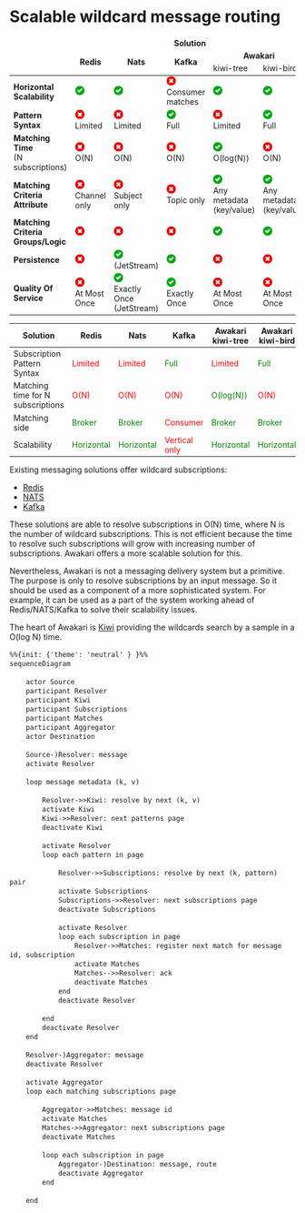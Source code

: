 # Scalable wildcard message routing

<table>
    <thead>
        <tr>
            <td></td>
            <td colspan="5" align="center"><b>Solution</b></td>
        </tr>
        <tr>
            <td rowspan="2"></td>
            <td rowspan="2" align="center"><b>Redis</b></td>
            <td rowspan="2" align="center"><b>Nats</b></td>
            <td rowspan="2" align="center"><b>Kafka</b></td>
            <td colspan="2" align="center"><b>Awakari</b></td>
        </tr>
        <tr>
            <td>kiwi-tree</td>
            <td>kiwi-bird</td>
        </tr>
    </thead>
    <tbody>
        <tr>
            <td><b>Horizontal Scalability</b></td>
            <td><img width="16px" src="icon-yes.svg"/></td>
            <td><img width="16px" src="icon-yes.svg"/></td>
            <td><img width="16px" src="icon-no.svg"/><br/>Consumer matches</td>
            <td><img width="16px" src="icon-yes.svg"/></td>
            <td><img width="16px" src="icon-yes.svg"/></td>
        </tr>
        <tr>
            <td><b>Pattern Syntax</b></td>
            <td><img width="16px" src="icon-no.svg"/><br/>Limited</td>
            <td><img width="16px" src="icon-no.svg"/><br/>Limited</td>
            <td><img width="16px" src="icon-yes.svg"/><br/>Full</td>
            <td><img width="16px" src="icon-no.svg"/><br/>Limited</td>
            <td><img width="16px" src="icon-yes.svg"/><br/>Full</td>
        </tr>
        <tr>
            <td><b>Matching Time</b><br/>(N subscriptions)</td>
            <td><img width="16px" src="icon-no.svg"/><br/>O(N)</td>
            <td><img width="16px" src="icon-no.svg"/><br/>O(N)</td>
            <td><img width="16px" src="icon-no.svg"/><br/>O(N)</td>
            <td><img width="16px" src="icon-yes.svg"/><br/>O(log(N))</td>
            <td><img width="16px" src="icon-no.svg"/><br/>O(N)</td>
        </tr>
        <tr>
            <td><b>Matching Criteria Attribute</b></td>
            <td><img width="16px" src="icon-no.svg"/><br/>Channel only</td>
            <td><img width="16px" src="icon-no.svg"/><br/>Subject only</td>
            <td><img width="16px" src="icon-no.svg"/><br/>Topic only</td>
            <td><img width="16px" src="icon-yes.svg"/><br/>Any metadata<br/>(key/value)</td>
            <td><img width="16px" src="icon-yes.svg"/><br/>Any metadata<br/>(key/value)</td>
        </tr>
        <tr>
            <td><b>Matching Criteria Groups/Logic</b></td>
            <td><img width="16px" src="icon-no.svg"/></td>
            <td><img width="16px" src="icon-no.svg"/></td>
            <td><img width="16px" src="icon-no.svg"/></td>
            <td><img width="16px" src="icon-yes.svg"/></td>
            <td><img width="16px" src="icon-yes.svg"/></td>
        </tr>
        <tr>
            <td><b>Persistence</b></td>
            <td><img width="16px" src="icon-no.svg"/></td>
            <td><img width="16px" src="icon-yes.svg"/><br/>(JetStream)</td>
            <td><img width="16px" src="icon-yes.svg"/></td>
            <td><img width="16px" src="icon-no.svg"/></td>
            <td><img width="16px" src="icon-no.svg"/></td>
        </tr>
        <tr>
            <td><b>Quality Of Service</b></td>
            <td><img width="16px" src="icon-no.svg"/><br/>At Most Once</td>
            <td><img width="16px" src="icon-yes.svg"/><br/>Exactly Once<br/>(JetStream)</td>
            <td><img width="16px" src="icon-yes.svg"/><br/>Exactly Once</td>
            <td><img width="16px" src="icon-no.svg"/><br/>At Most Once</td>
            <td><img width="16px" src="icon-no.svg"/><br/>At Most Once</td>
        </tr>
    </tbody>
</table>

| Solution                          | Redis                                       | Nats                                        | Kafka                                        | Awakari<br>kiwi-tree                        | Awakari<br/>kiwi-bird                       |
|-----------------------------------|---------------------------------------------|---------------------------------------------|----------------------------------------------|---------------------------------------------|---------------------------------------------|
| Subscription Pattern Syntax       | <span style="color:red">Limited</span>      | <span style="color:red">Limited</span>      | <span style="color:green">Full</span>        | <span style="color:red">Limited</span>      | <span style="color:green">Full</span>       |
| Matching time for N subscriptions | <span style="color:red">O(N)</span>         | <span style="color:red">O(N)</span>         | <span style="color:red">O(N)</span>          | <span style="color:green">O(log(N))</span>  | <span style="color:red">O(N)</span>         |
| Matching side                     | <span style="color:green">Broker</span>     | <span style="color:green">Broker</span>     | <span style="color:red">Consumer</span>      | <span style="color:green">Broker</span>     | <span style="color:green">Broker</span>     |
| Scalability                       | <span style="color:green">Horizontal</span> | <span style="color:green">Horizontal</span> | <span style="color:red">Vertical only</span> | <span style="color:green">Horizontal</span> | <span style="color:green">Horizontal</span> |

Existing messaging solutions offer wildcard subscriptions:
* [Redis](https://redis.io/commands/psubscribe/)
* [NATS](https://docs.nats.io/nats-concepts/subjects#wildcards)
* [Kafka](https://kafka.apache.org/32/javadoc/org/apache/kafka/clients/consumer/KafkaConsumer.html#subscribe(java.util.regex.Pattern,org.apache.kafka.clients.consumer.ConsumerRebalanceListener))

These solutions are able to resolve subscriptions in O(N) time, where N is the number of wildcard subscriptions.
This is not efficient because the time to resolve such subscriptions will grow with increasing number of subscriptions.
Awakari offers a more scalable solution for this.

Nevertheless, Awakari is not a messaging delivery system but a primitive.
The purpose is only to resolve subscriptions by an input message.
So it should be used as a component of a more sophisticated system.
For example, it can be used as a part of the system working ahead of Redis/NATS/Kafka to solve their scalability issues.

The heart of Awakari is [Kiwi](https://github.com/awakari/kiwi) providing the wildcards search by a sample in a O(log N)
time. 

```mermaid
%%{init: {'theme': 'neutral' } }%%
sequenceDiagram

    actor Source
    participant Resolver
    participant Kiwi
    participant Subscriptions
    participant Matches
    participant Aggregator
    actor Destination

    Source-)Resolver: message
    activate Resolver
    
    loop message metadata (k, v)
    
        Resolver->>Kiwi: resolve by next (k, v)
        activate Kiwi
        Kiwi->>Resolver: next patterns page
        deactivate Kiwi
        
        activate Resolver
        loop each pattern in page
            
            Resolver->>Subscriptions: resolve by next (k, pattern) pair
            activate Subscriptions
            Subscriptions->>Resolver: next subscriptions page
            deactivate Subscriptions
            
            activate Resolver
            loop each subscription in page
                Resolver->>Matches: register next match for message id, subscription
                activate Matches
                Matches-->>Resolver: ack
                deactivate Matches
            end
            deactivate Resolver
            
        end
        deactivate Resolver
    end
        
    Resolver-)Aggregator: message
    deactivate Resolver

    activate Aggregator
    loop each matching subscriptions page
        
        Aggregator->>Matches: message id
        activate Matches
        Matches->>Aggregator: next subscriptions page
        deactivate Matches
        
        loop each subscription in page
            Aggregator-)Destination: message, route
            deactivate Aggregator
        end
        
    end
```